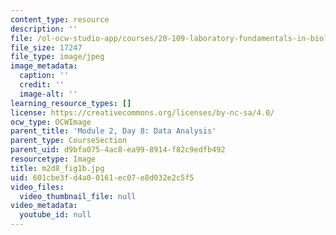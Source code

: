 ```yaml
---
content_type: resource
description: ''
file: /ol-ocw-studio-app/courses/20-109-laboratory-fundamentals-in-biological-engineering-spring-2010/601cbe3fd4a00161ec07e8d032e2c5f5_m2d8_fig1b.jpg
file_size: 17247
file_type: image/jpeg
image_metadata:
  caption: ''
  credit: ''
  image-alt: ''
learning_resource_types: []
license: https://creativecommons.org/licenses/by-nc-sa/4.0/
ocw_type: OCWImage
parent_title: 'Module 2, Day 8: Data Analysis'
parent_type: CourseSection
parent_uid: d9bfa075-4ac8-ea99-8914-f82c9edfb492
resourcetype: Image
title: m2d8_fig1b.jpg
uid: 601cbe3f-d4a0-0161-ec07-e8d032e2c5f5
video_files:
  video_thumbnail_file: null
video_metadata:
  youtube_id: null
---
```

